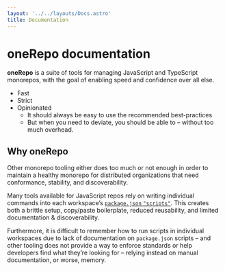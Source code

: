 ```yaml
---
layout: '../../layouts/Docs.astro'
title: Documentation
---
```


# oneRepo documentation

**oneRepo** is a suite of tools for managing JavaScript and TypeScript monorepos, with the goal of enabling speed and confidence over all else.

- Fast
- Strict
- Opinionated
  - It should always be easy to use the recommended best-practices
  - But when you need to deviate, you should be able to – without too much overhead.

## Why oneRepo

Other monorepo tooling either does too much or not enough in order to maintain a healthy monorepo for distributed organizations that need conformance, stability, and discoverability.

Many tools available for JavaScript repos rely on writing individual commands into each workspace’s [`package.json` `"scripts"`](https://docs.npmjs.com/cli/v9/using-npm/scripts). This creates both a brittle setup, copy/paste boilerplate, reduced reusability, and limited documentation & discoverability.

Furthermore, it is difficult to remember how to run scripts in individual workspaces due to lack of documentation on `package.json` scripts – and other tooling does not provide a way to enforce standards or help developers find what they’re looking for – relying instead on manual documentation, or worse, memory.
